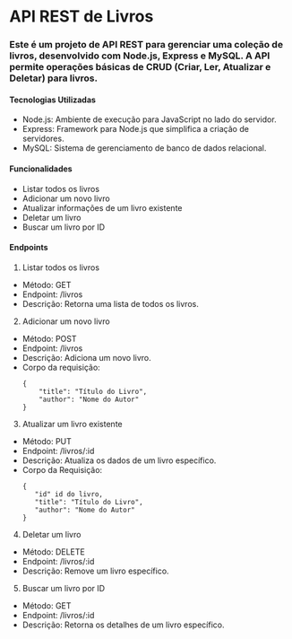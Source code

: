 # API REST de Livros
 
  ### Este é um projeto de API REST para gerenciar uma coleção de livros, desenvolvido com Node.js, Express e MySQL. A API permite operações básicas de CRUD (Criar, Ler, Atualizar e Deletar) para livros.

#### Tecnologias Utilizadas
  
  * Node.js: Ambiente de execução para JavaScript no lado do servidor. 
  * Express: Framework para Node.js que simplifica a criação de servidores.
  * MySQL: Sistema de gerenciamento de banco de dados relacional.

#### Funcionalidades

  * Listar todos os livros
  * Adicionar um novo livro
  * Atualizar informações de um livro existente
  * Deletar um livro
  * Buscar um livro por ID

####  Endpoints
  1. Listar todos os livros
* Método: GET
* Endpoint: /livros
* Descrição: Retorna uma lista de todos os livros.

 2. Adicionar um novo livro
* Método: POST
* Endpoint: /livros
* Descrição: Adiciona um novo livro.
* Corpo da requisição: 
  ```
  {
      "title": "Título do Livro",
      "author": "Nome do Autor"
  }
  ```

3. Atualizar um livro existente

* Método: PUT
* Endpoint: /livros/:id
* Descrição: Atualiza os dados de um livro específico.
* Corpo da Requisição:
  ```
  {
     "id" id do livro,
     "title": "Título do Livro",
     "author": "Nome do Autor"
  }
  ```

4. Deletar um livro

* Método: DELETE
* Endpoint: /livros/:id
* Descrição: Remove um livro específico.

5. Buscar um livro por ID

* Método: GET
* Endpoint: /livros/:id
* Descrição: Retorna os detalhes de um livro específico.
 
